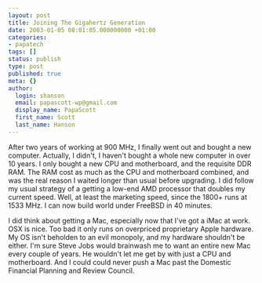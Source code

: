 ```yaml
---
layout: post
title: Joining The Gigahertz Generation
date: 2003-01-05 08:01:05.000000000 +01:00
categories:
- papatech
tags: []
status: publish
type: post
published: true
meta: {}
author:
  login: shanson
  email: papascott-wp@gmail.com
  display_name: PapaScott
  first_name: Scott
  last_name: Hanson
---
```

<p>After two years of working at 900 MHz, I finally went out and bought a new computer. Actually, I didn't, I haven't bought a whole new computer in over 10 years. I only bought a new CPU and motherboard, and the requisite DDR RAM. The RAM cost as much as the CPU and motherboard combined, and was the real reason I waited longer than usual before upgrading. I did follow my usual strategy of a getting a low-end AMD processor that doubles my current speed. Well, at least the marketing speed, since the 1800+ runs at 1533 MHz. I can now build world under FreeBSD in 40 minutes.</p>
<p>I did think about getting a Mac, especially now that I've got a iMac at work. OSX is nice. Too bad it only runs on overpriced proprietary Apple hardware.  My OS isn't beholden to an evil monopoly, and my hardware shouldn't be either. I'm sure Steve Jobs would brainwash me to want an entire new Mac every couple of years. He wouldn't let me get by with just a CPU and motherboard. And I could could never push a Mac past the Domestic Financial Planning and Review Council.</p>
